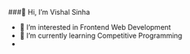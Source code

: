 ###👋 Hi, I’m Vishal Sinha
- 👀 I’m interested in Frontend Web Development
- 🌱 I’m currently learning Competitive Programming
- 

